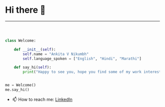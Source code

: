 # Hi there 👋 

<hr>

```python



class Welcome:

    def __init__(self):
        self.name = "Ankita V Nikumbh"
        self.language_spoken = ["English", "Hindi", "Marathi"]

    def say_hi(self):
        print("Happy to see you, hope you find some of my work interesting.")


me = Welcome()
me.say_hi()
```
- 📫 How to reach me: [LinkedIn](https://www.linkedin.com/in/ankita-nikumbh-725256187/)
